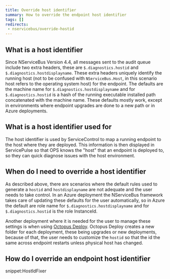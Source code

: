 ```yaml
---
title: Override host identifier
summary: How to override the endpoint host identifier
tags: []
redirects:
 - nservicebus/override-hostid
---
```


## What is a host identifier

Since NServiceBus Version 4.4, all messages sent to the audit queue include two extra headers, these are `$.diagnostics.hostid` and `$.diagnostics.hostdisplayname`. These extra headers uniquely identify the running host (not to be confused with `NServiceBus.Host`, in this scenario host refers to the operating system host) for the endpoint. The defaults are the machine name for `$.diagnostics.hostdisplayname` and for `$.diagnostics.hostid` is a hash of the running executable installed path concatenated with the machine name. These defaults mostly work, except in environments where endpoint upgrades are done to a new path or in Azure deployments.


## What is a host identifier used for

The host identifier is used by ServiceControl to map a running endpoint to the host where they are deployed. This information is then displayed in ServicePulse so that OPS knows the "host" that an endpoint is deployed to, so they can quick diagnose issues with the host environment.


## When do I need to override a host identifier

As described above, there are scenarios where the default rules used to generate a `hostid` and `hostdisplayname` are not adequate and the user needs to take control. In an Azure deployment the NServiceBus framework takes care of updating these defaults for the user automatically, so in Azure the default are role name for `$.diagnostics.hostdisplayname` and for `$.diagnostics.hostid` is the role InstanceId.

Another deployment where it is needed for the user to manage these settings is when using [Octopus Deploy](https://octopusdeploy.com/). Octopus Deploy creates a new folder for each deployment, these being upgrades or new deployments, because of that, the user needs to customize the `hostid` so that the id the same across endpoint restarts unless physical host has changed.


## How do I override an endpoint host identifier

snippet:HostIdFixer
